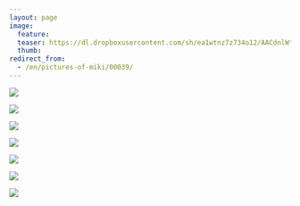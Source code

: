 ```yaml
---
layout: page
image:
  feature:
  teaser: https://dl.dropboxusercontent.com/sh/ea1wtnz7z734o12/AACdnlWtk9CTZIDdYs3G7F9da/mikin-kuvat/1/DSC23081-245px.jpg
  thumb:
redirect_from:
  - /en/pictures-of-miki/00039/
---
```


[![](https://dl.dropboxusercontent.com/sh/ea1wtnz7z734o12/AACIgb4Sj88_95kRq9M_GIY3a/mikin-kuvat/1/DSC22961-800px.jpg)](https://dl.dropboxusercontent.com/sh/ea1wtnz7z734o12/AAB9jxbCy-TUhk7ZH24WMHZ2a/mikin-kuvat/1/DSC22961.JPG)

[![](https://dl.dropboxusercontent.com/sh/ea1wtnz7z734o12/AAAbWxJk6Wc8kDh_xLygcMMja/mikin-kuvat/1/DSC22980-800px.jpg)](https://dl.dropboxusercontent.com/sh/ea1wtnz7z734o12/AABPIOuL-FYBWKb3dTFD-omca/mikin-kuvat/1/DSC22980.JPG)

[![](https://dl.dropboxusercontent.com/sh/ea1wtnz7z734o12/AABcppNuRT6RGss9dnXWDi4Ea/mikin-kuvat/1/DSC22987-800px.jpg)](https://dl.dropboxusercontent.com/sh/ea1wtnz7z734o12/AACFeQ8pnSIXND4SnU3vaKcEa/mikin-kuvat/1/DSC22987.JPG)

[![](https://dl.dropboxusercontent.com/sh/ea1wtnz7z734o12/AAC7RrHJ07VI1PqD7SVBYhT5a/mikin-kuvat/1/DSC23030-800px.jpg)](https://dl.dropboxusercontent.com/sh/ea1wtnz7z734o12/AAAGBdbp-WOmhTT3AlXtKldMa/mikin-kuvat/1/DSC23030.JPG)

[![](https://dl.dropboxusercontent.com/sh/ea1wtnz7z734o12/AABs7D257FiA7kJmuhFHpK9ta/mikin-kuvat/1/DSC23031-800px.jpg)](https://dl.dropboxusercontent.com/sh/ea1wtnz7z734o12/AABHL5ZNOKGKaLRWHtaO0wW3a/mikin-kuvat/1/DSC23031.JPG)

[![](https://dl.dropboxusercontent.com/sh/ea1wtnz7z734o12/AABgFixFexcvmYazB9zAbuNka/mikin-kuvat/1/DSC22957-800px.jpg)](https://dl.dropboxusercontent.com/sh/ea1wtnz7z734o12/AACo0A9sfSxjUx1aEkGAS_46a/mikin-kuvat/1/DSC22957.JPG)

[![](https://dl.dropboxusercontent.com/sh/ea1wtnz7z734o12/AAB1SzoFlE_KNZIRrzP38OKxa/mikin-kuvat/1/DSC23081-800px.jpg)](https://dl.dropboxusercontent.com/sh/ea1wtnz7z734o12/AADqF1WEmQopkUkdHLlwRJ1Ia/mikin-kuvat/1/DSC23081.JPG)

